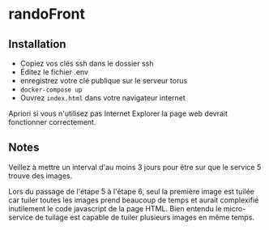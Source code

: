 # randoFront

## Installation
- Copiez vos clés ssh dans le dossier ssh
- Éditez le fichier .env
- enregistrez votre clé publique sur le serveur torus
- `docker-compose up`
- Ouvrez `index.html` dans votre navigateur internet

Apriori si vous n'utilisez pas Internet Explorer la page web devrait fonctionner correctement.

## Notes

Veillez à mettre un interval d'au moins 3 jours pour être sur que le service 5 trouve des images.

Lors du passage de l'étape 5 à l'étape 6, seul la première image est tuilée car tuiler toutes les images prend beaucoup de temps et aurait complexifié inutilement le code javascript de la page HTML. Bien entendu le micro-service de tuilage est capable de tuiler plusieurs images en même temps.